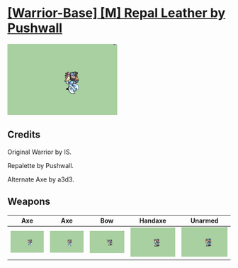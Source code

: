 # [\[Warrior-Base\] \[M\] Repal Leather by Pushwall](./)
 

<img src="./3.%20Axe/Axe_000.png" alt="[Warrior-Base] [M] Repal Leather by Pushwall standing" />

## Credits

Original Warrior by IS.

Repalette by Pushwall. 

Alternate Axe by a3d3.

## Weapons
 

|Axe |Axe |Bow |Handaxe |Unarmed |
|  :---: | :---: | :---: | :---: | :---: |
| <img alt="Axe animation" src="./3.%20Axe/Axe.gif" /> | <img alt="Axe animation" src="./3.%20Axe%20(Alternate%20Axe)/Axe.gif" /> | <img alt="Bow animation" src="./4.%20Bow/Bow.gif" /> | <img alt="Handaxe animation" src="./5.%20Handaxe/Handaxe.gif" /> | <img alt="Unarmed animation" src="./8.%20Unarmed/Unarmed.gif" /> |
